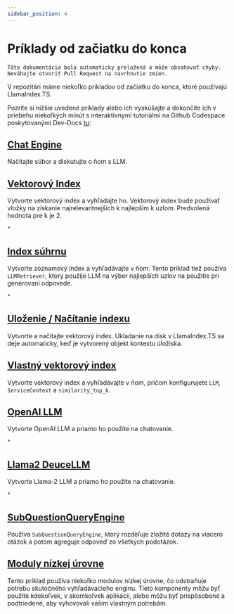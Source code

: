 ```yaml
---
sidebar_position: 4
---
```


# Príklady od začiatku do konca

`Táto dokumentácia bola automaticky preložená a môže obsahovať chyby. Neváhajte otvoriť Pull Request na navrhnutie zmien.`

V repozitári máme niekoľko príkladov od začiatku do konca, ktoré používajú LlamaIndex.TS.

Pozrite si nižšie uvedené príklady alebo ich vyskúšajte a dokončite ich v priebehu niekoľkých minút s interaktívnymi tutoriálmi na Github Codespace poskytovanými Dev-Docs [tu](https://codespaces.new/team-dev-docs/lits-dev-docs-playground?devcontainer_path=.devcontainer%2Fjavascript_ltsquickstart%2Fdevcontainer.json):

## [Chat Engine](https://github.com/run-llama/LlamaIndexTS/blob/main/examples/chatEngine.ts)

Načítajte súbor a diskutujte o ňom s LLM.

## [Vektorový Index](https://github.com/run-llama/LlamaIndexTS/blob/main/examples/vectorIndex.ts)

Vytvorte vektorový index a vyhľadajte ho. Vektorový index bude používať vložky na získanie najrelevantnejších k najlepším k uzlom. Predvolená hodnota pre k je 2.

"

## [Index súhrnu](https://github.com/run-llama/LlamaIndexTS/blob/main/examples/summaryIndex.ts)

Vytvorte zoznamový index a vyhľadávajte v ňom. Tento príklad tiež používa `LLMRetriever`, ktorý použije LLM na výber najlepších uzlov na použitie pri generovaní odpovede.

"

## [Uloženie / Načítanie indexu](https://github.com/run-llama/LlamaIndexTS/blob/main/examples/storageContext.ts)

Vytvorte a načítajte vektorový index. Ukladanie na disk v LlamaIndex.TS sa deje automaticky, keď je vytvorený objekt kontextu úložiska.

## [Vlastný vektorový index](https://github.com/run-llama/LlamaIndexTS/blob/main/examples/vectorIndexCustomize.ts)

Vytvorte vektorový index a vyhľadávajte v ňom, pričom konfigurujete `LLM`, `ServiceContext` a `similarity_top_k`.

## [OpenAI LLM](https://github.com/run-llama/LlamaIndexTS/blob/main/examples/openai.ts)

Vytvorte OpenAI LLM a priamo ho použite na chatovanie.

"

## [Llama2 DeuceLLM](https://github.com/run-llama/LlamaIndexTS/blob/main/examples/llamadeuce.ts)

Vytvorte Llama-2 LLM a priamo ho použite na chatovanie.

"

## [SubQuestionQueryEngine](https://github.com/run-llama/LlamaIndexTS/blob/main/examples/subquestion.ts)

Používa `SubQuestionQueryEngine`, ktorý rozdeľuje zložité dotazy na viacero otázok a potom agreguje odpoveď zo všetkých podotázok.

## [Moduly nízkej úrovne](https://github.com/run-llama/LlamaIndexTS/blob/main/examples/lowlevel.ts)

Tento príklad používa niekoľko modulov nízkej úrovne, čo odstraňuje potrebu skutočného vyhľadávacieho enginu. Tieto komponenty môžu byť použité kdekoľvek, v akomkoľvek aplikácii, alebo môžu byť prispôsobené a podtriedené, aby vyhovovali vašim vlastným potrebám.
